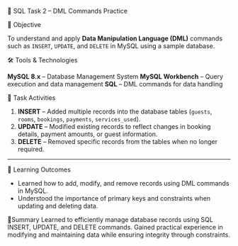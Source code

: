 📌 SQL Task 2 – DML Commands Practice

 🎯 Objective

To understand and apply **Data Manipulation Language (DML)** commands such as `INSERT`, `UPDATE`, and `DELETE` in MySQL using a sample database.

🛠️ Tools & Technologies

 **MySQL 8.x** – Database Management System
 **MySQL Workbench** – Query execution and data management
 **SQL** – DML commands for data handling



📁 Task Activities

1. **INSERT** – Added multiple records into the database tables (`guests`, `rooms`, `bookings`, `payments`, `services_used`).
2. **UPDATE** – Modified existing records to reflect changes in booking details, payment amounts, or guest information.
3. **DELETE** – Removed specific records from the tables when no longer required.

---

📌 Learning Outcomes

* Learned how to add, modify, and remove records using DML commands in MySQL.
* Understood the importance of primary keys and constraints when updating and deleting data.

📌Summary 
Learned to efficiently manage database records using SQL INSERT, UPDATE, and DELETE commands.
Gained practical experience in modifying and maintaining data while ensuring integrity through constraints.
